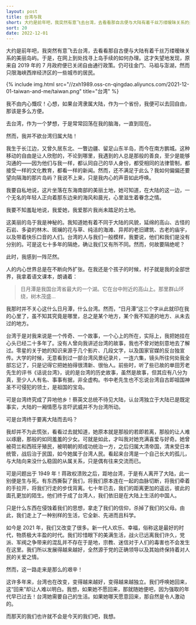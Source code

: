 ```yaml
---
layout: post
title: 台湾与我
short: 大约是前年吧，我突然有意飞去台湾，去看看那自古便与大陆有着千丝万缕暧昧关系的美丽岛屿
sort: 20
date: 2022-12-01
---
```


大约是前年吧，我突然有意飞去台湾，去看看那自古便与大陆有着千丝万缕暧昧关系的美丽岛屿。于是，在网上到处找寻上岛手续的如何办理。这才失望地发现，原来自 2019 年的 7 月政府便已关闭自由通行政策。仍可往金门、马祖与澎湖，然而只限海峡西岸经济区的一些城市的居民。

{% include img.html src="//zxh1989.oss-cn-qingdao.aliyuncs.com/2021-12-01-taiwan-and-me/taiwan.png" title="台湾" %}

我不由内心慨叹！心想，如果台湾隶属大陆，作为一个省份，我便可以去回自由，那该是多么方便。

去台湾，作为一个梦想，于是常常回荡在我的脑海，一直到现在。

然而，我并不欲台湾归属大陆！

我生于长江边，又曾久居东北、一瞥边疆、留足山东半岛，而今在南方鹏城。这种移动的自由是让人欣慰的，不论到哪里，我遇到的人总是那般的善良，至少是能够沟通的——因为他们与我一样，都认同自己的华人身份，都受相同的法律管制，都接受一样的文化教育，都看一样的新闻。然而，还不满足于此么？我如何偏偏还要望向隔海的那片岛屿？我说不上来，只是我内心的声音如此呼唤。

我要自私地说，这片坐落在东海南部的美丽土地，她可知道，在大陆的这一边，一个无名的年轻人正向着那东边来的海风和晨光，心里滋生着眷念之情。

我要不知羞耻地说，我爱她，我爱那片我尚未踏足的土地。

这美丽的岛于我是神秘的。我知道她有着不同于大陆的风貌，延绵的高山、古怪的石岩、多姿的林木、斑斓的花与草、纯洁的海滩、异邦的老旧建筑、古老的庙宇，以及带着快乐口音的人们。台湾的人与我们一般模样，我要说，他们和我们是没有分别的。可是这七十多年的隔绝，确让我们又有所不同。然而，何故要隔绝呢？

此时，我感到一阵茫然。

人的内心世界总是在不断向外扩张。在我还是个孩子的时候，村子就是我的全部世界，我拿着语文课本，朗诵着：

>日月潭是我国台湾省最大的一个湖。它在台中附近的高山上。那里群山环绕，树木茂盛...

我那时并不关心这什么日月潭，什么台湾。然而，“日月潭”这三个字从此就印在我的心里了，虽不知其究竟是哪里，总之是某个地方，某个我不知道的地方、从未去过的地方。

台湾于是对我来说是一个传奇、一个故事，一个心上的所在，实际上，我把她挂在心头已经二十多年了。没有人曾向我讲述台湾的故事，我也不曾对她刻意地去了解过。零星的关于她的知识来源于几个影片、几段文字，以及国家官媒的反台独宣传。大学的时候，无意看到过一部台湾风景纪录片，一连六集，镜头所往何处我全部忘记了，只是记得它把她拍得很清新、很怡人。前些时，听了些已故的单田芳老先生的评书《话说台湾》，说的是台湾的历史故事，虽然是故事，但其应有八分为真，至少人人有名、事事有据，非全虚构。书中老先生也不忘说台湾自古即祖国神圣不可侵犯的领土，是祖国的宝岛。

可是台湾终究成了异地他乡！蔡英文总统不待见大陆，认台湾独立于大陆已是既定事实，大陆的一厢情愿与言吓武威并不为台湾所动。

可是台湾终于要离大陆而去吗？

我却并不为此慌张，看看过去就知道，她原本就是那般的若即若离，那般的让人难以琢磨，那般的如同羞羞的少女。可就是如此，才叫我对她充满喜爱与好奇。她曾被荷兰和西班牙殖民，被明朝的郑成功统治一方，之后归属大清帝国，清末受日本统管，战后治于民国，如今她属于台湾人民。看起来台湾是一个自己长大的孤儿，与大陆向来没什么稳固的从属关系，只是偶有往来交流而已。

可是问题出于 1949 年！蒋政权溃败之后，距地台湾，于是有人离开了大陆，此一别便是生与死。有东西撕裂了我们，将我们原本连在一起的血脉切断，将我们牵着的手拉开，将我们行走的步伐背离。七十年已去，我们的距离更加的遥远，彼此的面孔更加的陌生。他们终于成了台湾人，我们依旧是在大陆上生活的中国人。

只是什么东西在侵蚀着我们的思想，拿走了我们的信仰，杀掉了我们的父母。由此，我们走上了一种别样的生活，它全新、先进而且科学。

如今是 2021 年，我们又改变了很多。新一代人欢乐、幸福，俗称这是最好的时代，物质极大丰盈的时代。我们珍惜眼下的美满生活，战火已远离我们许久，党派、军阀之争带来的混乱并不存在于是地，宗教、迷信对于人们的毒害也不会发生在这里。我们所以发展得越来越好，全然源于党的正确领导以及其始终保持着对人民的关爱之情。

然而，这一路走来是那么的艰辛！

这许多年来，台湾也在改变，变得越来越好，变得越来越独立。我们呼唤她回来，这“回来”却让人难以明白。我想，如果她不愿回来，那就随她便吧，因为强取的年代早已过去！台湾她需要自己的生活。如果她哪天愿意回来，那自然是令人激动的。

而那天的我们也许就不会是今天的我们吧，我想。
